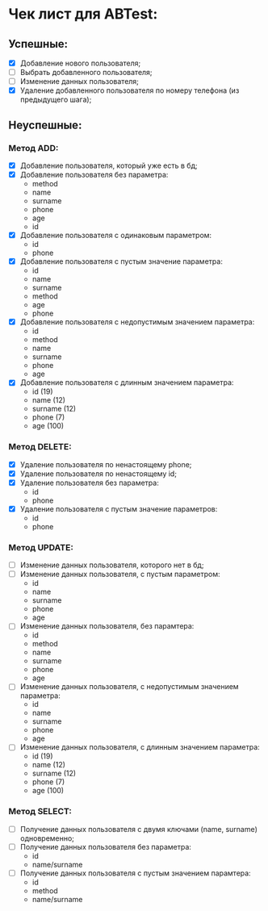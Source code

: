 # Чек лист для ABTest:
## Успешные:
- [x] Добавление нового пользователя;
- [ ] Выбрать добавленного пользователя;
- [ ] Изменение данных пользователя;
- [x] Удаление добавленного пользователя по номеру телефона (из предыдущего шага);

## Неуспешные:
### Метод ADD:
  - [x] Добавление пользователя, который уже есть в бд;
  - [x] Добавление пользователя без параметра:
    - method
    - name
    - surname
    - phone
    - age
    - id
  - [x] Добавление пользователя с одинаковым параметром:
    - id
    - phone
  - [x] Добавление пользователя с пустым значение параметра:
    - id
    - name
    - surname
    - method
    - age
    - phone
  - [x] Добавление пользователя с недопустимым значением параметра:
    - id
    - method
    - name
    - surname
    - phone
    - age
  - [x] Добавление пользователя с длинным значением параметра:
    - id (19)
    - name (12)
    - surname (12)
    - phone (7)
    - age (100)
### Метод DELETE:
  - [x] Удаление пользователя по ненастоящему phone;
  - [x] Удаление пользователя по ненастоящему id;
  - [x] Удаление пользователя без параметра:
    - id
    - phone
  - [x] Удаление пользователя с пустым значение параметров:
    - id
    - phone
### Метод UPDATE:
  - [ ] Изменение данных пользователя, которого нет в бд;
  - [ ] Изменение данных пользователя, с пустым параметром:
    - id
    - name
    - surname
    - phone
    - age
  - [ ] Изменение данных пользователя, без парамтера:
    - id
    - method
    - name
    - surname
    - phone
    - age
  - [ ] Изменение данных пользователя, с недопустимым значением параметра:
    - id
    - name
    - surname
    - phone
    - age
  - [ ] Изменение данных пользователя, с длинным значением параметра:
    - id (19)
    - name (12)
    - surname (12)
    - phone (7)
    - age (100)
### Метод SELECT:
  - [ ] Получение данных пользователя с двумя ключами (name, surname) одновременно;
  - [ ] Получение данных пользователя без параметра:
    - id
    - name/surname
  - [ ] Получение данных пользователя с пустым значением парамтера:
    - id
    - method
    - name/surname